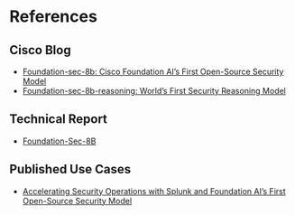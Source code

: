 # References

## Cisco Blog
- [Foundation-sec-8b: Cisco Foundation AI’s First Open-Source Security Model](https://blogs.cisco.com/security/foundation-sec-cisco-foundation-ai-first-open-source-security-model)
- [Foundation-sec-8b-reasoning: World’s First Security Reasoning Model](https://blogs.cisco.com/security/foundation-sec-8b-reasoning-worlds-first-security-reasoning-model)

## Technical Report
- [Foundation-Sec-8B](https://arxiv.org/abs/2504.21039)

## Published Use Cases
- [Accelerating Security Operations with Splunk and Foundation AI’s First Open-Source Security Model](https://www.splunk.com/en_us/blog/artificial-intelligence/accelerating-security-operations-with-splunk-and-foundation-ai-s-first-open-source-security-model.html)